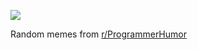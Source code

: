 ![](https://preview.redd.it/34nqgn3jz93f1.png?width=640&crop=smart&auto=webp&s=d505ace73e931b78dda64c40321b69e3784d7929)

 Random memes from [r/ProgrammerHumor](https://www.reddit.com/r/ProgrammerHumor/)
